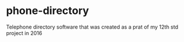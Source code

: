 # phone-directory
Telephone directory software that was created as a prat of my 12th std project in 2016
